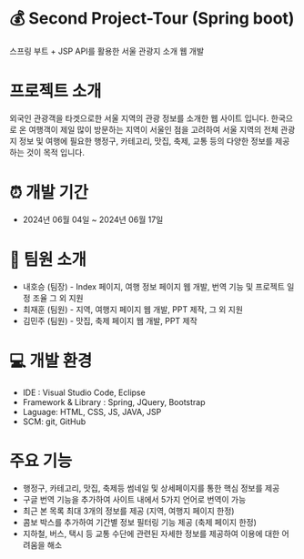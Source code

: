 # :moneybag: Second Project-Tour (Spring boot)
스프링 부트 + JSP  API를 활용한 서울 관광지 소개 웹 개발

# 프로젝트 소개
외국인 관광객을 타겟으로한 서울 지역의 관광 정보를 소개한 웹 사이트 입니다.
한국으로 온 여행객이 제일 많이 방문하는 지역이 서울인 점을 고려하여 서울 지역의 전체 관광지 정보 및 여행에 필요한 행정구, 카테고리, 맛집, 축제, 교통 등의 다양한 정보를 제공하는 것이 목적 입니다.

# :alarm_clock: 개발 기간
* 2024년 06월 04일 ~ 2024년 06월 17일

# :two_men_holding_hands: 팀원 소개
* 내호승 (팀장) - Index 페이지, 여행 정보 페이지 웹 개발, 번역 기능 및 프로젝트 일정 조율 그 외 지원
* 최재훈 (팀원) - 지역, 여행지 페이지 웹 개발, PPT 제작, 그 외 지원 
* 김민주 (팀원) - 맛집, 축제 페이지 웹 개발, PPT 제작

# :computer: 개발 환경
* IDE :  Visual Studio Code, Eclipse
* Framework & Library :  Spring, JQuery, Bootstrap
* Laguage: HTML, CSS, JS, JAVA, JSP
* SCM:  git, GitHub

# 주요 기능
* 행정구, 카테고리, 맛집, 축제등 썸네일 및 상세페이지를 통한 핵심 정보를 제공
* 구글 번역 기능을 추가하여 사이트 내에서 5가지 언어로 번역이 가능
* 최근 본 목록 최대 3개의 정보를 제공 (지역, 여행지 페이지 한정)
* 콤보 박스를 추가하여 기간별 정보 필터링 기능 제공 (축제 페이지 한정)
* 지하철, 버스, 택시 등 교통 수단에 관련된 자세한 정보를 제공하여 이용에 대한 어려움을 해소
